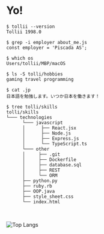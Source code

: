 # Yo!

```
$ tollii --version
Tollii 1998.0

$ grep -i employer about_me.js
const employer = 'Piscada AS';

$ which os
Users/tollii/MBP/macOS

$ ls -S tolli/hobbies
gaming travel programming 

$ cat .jp
日本語を勉強します。いつか日本を働きます！

$ tree tolli/skills
tolli/skills
└─── technologies
      └─── javascript
      │      ├── React.jsx
      │      ├── Node.js
      │      ├── Express.js
      │      └── TypeScript.ts
      └─── other
      │     ├── .git
      │     ├── Dockerfile
      │     ├── database.sql
      │     ├── REST
      │     └── ORM
      ├── python.py
      ├── ruby.rb
      ├── OOP.java
      ├── style_sheet.css
      └── index.html

```
</br>


![Top Langs](https://github-readme-stats.vercel.app/api/top-langs/?username=tollii&hide=TeX&layout=compact) </br>
